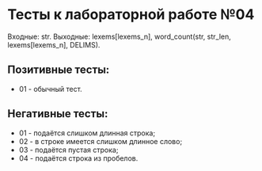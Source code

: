 # Тесты к лабораторной работе №04

Входные: str.
Выходные: lexems[lexems_n], word_count(str, str_len, lexems[lexems_n], DELIMS).

## Позитивные тесты:
- 01 - обычный тест.

## Негативные тесты:
- 01 - подаётся слишком длинная строка;
- 02 - в строке имеется слишком длинное слово;
- 03 - подаётся пустая строка;
- 04 - подаётся строка из пробелов.